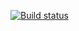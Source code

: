 [![Build status](https://ci.appveyor.com/api/projects/status/1ox5is2yaklinlc6?svg=true)](https://ci.appveyor.com/project/valera4388/myhw18)
